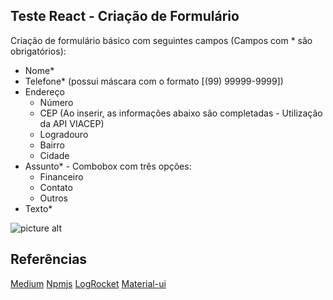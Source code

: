 ## Teste React - Criação de Formulário

Criação de formulário básico com seguintes campos (Campos com * são obrigatórios):
 * Nome*
 * Telefone* (possui máscara com o formato [(99) 99999-9999])
 * Endereço 
    * Número
    * CEP (Ao inserir, as informações abaixo são completadas - Utilização da API VIACEP)
    * Logradouro
    * Bairro
    * Cidade
* Assunto* - Combobox com três opções:
    * Financeiro
    * Contato
    * Outros
* Texto*

![picture alt](https://i.imgur.com/ptdEmB0.png)

## Referências
[Medium](https://medium.com/trainingcenter/mascara-de-cpf-com-react-javascript-a07719345c93)
[Npmjs](https://www.npmjs.com/package/react-via-cep)
[LogRocket](https://blog.logrocket.com/a-guide-to-usestate-in-react-ecb9952e406c/)
[Material-ui](https://github.com/mui-org/material-ui/blob/master/docs/src/pages/getting-started/templates/checkout/Checkout.js)


